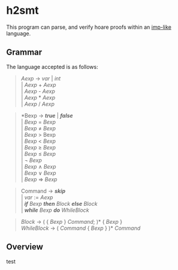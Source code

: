 # h2smt
This program can parse, and verify hoare proofs within an [imp-like](https://en.wikipedia.org/wiki/IMP_(programming_language)) language.

## Grammar
The language accepted is as follows: 

>*Aexp* &rarr; *var* | *int* \
>  | *Aexp* + *Aexp* \
>  | *Aexp* - *Aexp* \
>  | *Aexp* * *Aexp* \
>  | *Aexp* / *Aexp*
  
>*Bexp &rarr; ***true*** | ***false*** \
>  | *Bexp* = *Bexp* \
>  | *Bexp* &ne; *Bexp* \
>  | *Bexp* > Bexp \
>  | *Bexp* < *Bexp* \
>  | *Bexp* &ge; *Bexp* \
>  | *Bexp* &le; *Bexp* \
>  | &not; *Bexp* \
>  | *Bexp* &#8743; *Bexp* \
>  | *Bexp* &#8744; *Bexp* \
>  | *Bexp* &rArr; *Bexp*
  
>Command &rarr; ***skip*** \
>  | *var* := *Aexp* \
>  | ***if*** *Bexp* ***then*** *Block* ***else*** *Block* \
>  | ***while*** *Bexp* ***do*** *WhileBlock*
  
>*Block* &rarr; ( { *Bexp* } *Command*; )* { *Bexp* } \
>*WhileBlock* &rarr; ( *Command* { *Bexp* } )* *Command*

## Overview
test
